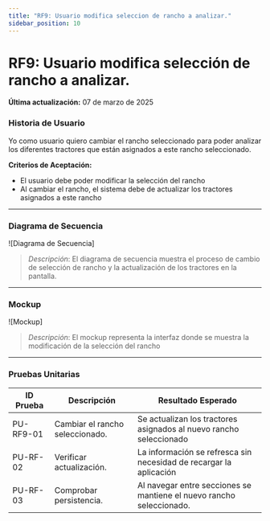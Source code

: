 ```yaml
---
title: "RF9: Usuario modifica seleccion de rancho a analizar."  
sidebar_position: 10
---
```


# RF9: Usuario modifica selección de rancho a analizar.

**Última actualización:** 07 de marzo de 2025

### Historia de Usuario

Yo como usuario quiero cambiar el rancho seleccionado para poder analizar los diferentes tractores que están asignados a este rancho seleccionado.

  **Criterios de Aceptación:**
  - El usuario debe poder modificar la selección del rancho
  - Al cambiar el rancho, el sistema debe de actualizar los tractores asignados a este rancho

---

### Diagrama de Secuencia

![Diagrama de Secuencia] 

> *Descripción*: El diagrama de secuencia muestra el proceso de cambio de selección de rancho y la actualización de los tractores en la pantalla.

---

### Mockup

![Mockup]

> *Descripción*: El mockup representa la interfaz donde se muestra la modificación de la selección del rancho

---

### Pruebas Unitarias 
| ID Prueba | Descripción | Resultado Esperado |
|-----------|-------------|--------------------|
|PU-RF9-01|Cambiar el rancho seleccionado.|Se actualizan los tractores asignados al nuevo rancho seleccionado|
|PU-RF-02|Verificar actualización.|La información se refresca sin necesidad de recargar la aplicación|
|PU-RF-03|Comprobar persistencia.|Al navegar entre secciones se mantiene el nuevo rancho seleccionado.|